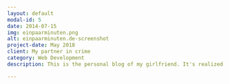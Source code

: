 ```yaml
---
layout: default
modal-id: 5
date: 2014-07-15
img: einpaarminuten.png
alt: einpaarminuten.de-screenshot
project-date: May 2018
client: My partner in crime
category: Web Development
description: This is the personal blog of my girlfriend. It's realized with WordPress, theme and plugins. I am the admin of this project.

---
```

